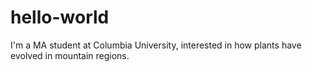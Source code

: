 # hello-world
I'm a MA student at Columbia University, interested in how plants have evolved in mountain regions.
